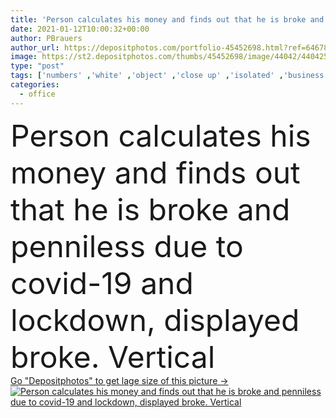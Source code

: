 ```yaml
---
title: 'Person calculates his money and finds out that he is broke and penniless due to covid-19 and lockdown, displayed broke. Vertical'
date: 2021-01-12T10:00:32+00:00
author: PBrauers
author_url: https://depositphotos.com/portfolio-45452698.html?ref=64678756
image: https://st2.depositphotos.com/thumbs/45452698/image/44042/440425482/api_thumb_450.jpg?forcejpeg=true
type: "post"
tags: ['numbers' ,'white' ,'object' ,'close up' ,'isolated' ,'business' ,'equipment' ,'liquid' ,'solar' ,'black' ,'accuracy' ,'office' ,'school' ,'display' ,'electronic' ,'keypad' ,'digital' ,'pen' ,'education' ,'buttons' ,'bank' ,'finance' ,'future' ,'crisis' ,'economy' ,'fear' ,'count' ,'calculator' ,'credit' ,'mathematics' ,'mathematical' ,'calculate' ,'calculation' ,'math' ,'debit' ,'corona' ,'uncertainty' ]
categories: 
  - office
---
```

<div aling="center">
            <font size="60"> Person calculates his money and finds out that he is broke and penniless due to covid-19 and lockdown, displayed broke. Vertical</font>   
</div>
<div>
    <a href='https://st2.depositphotos.com/thumbs/45452698/image/44042/440425482/api_thumb_450.jpg?forcejpeg=true?ref=64678756' target=_blank > Go "Depositphotos" to get lage size of this picture ->
        <img href='https://st2.depositphotos.com/thumbs/45452698/image/44042/440425482/api_thumb_450.jpg?forcejpeg=true?ref=64678756' src='https://st2.depositphotos.com/45452698/44042/i/950/depositphotos_440425482-stock-photo-person-calculates-his-money-finds.jpg?forcejpeg=true' alt='Person calculates his money and finds out that he is broke and penniless due to covid-19 and lockdown, displayed broke. Vertical' >
    </a>
</div>

